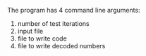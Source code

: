 The program has 4 command line arguments:
1) number of test iterations
2) input file
3) file to write code 
4) file to write decoded numbers
